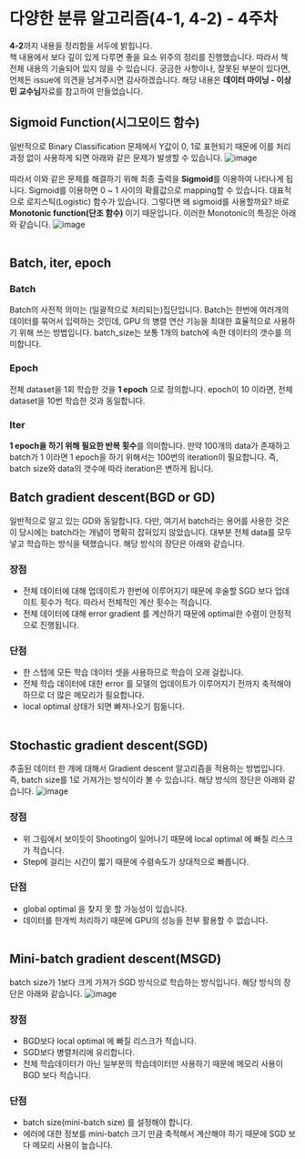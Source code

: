 # 다양한 분류 알고리즘(4-1, 4-2) - 4주차
**4-2**까지 내용을 정리함을 서두에 밝힙니다.<br>
책 내용에서 보다 깊이 있게 다루면 좋을 요소 위주의 정리를 진행했습니다. 따라서 책 전체 내용의 기술되어 있지 않을 수 있습니다. 궁금한 사항이나, 잘못된 부분이 있다면, 언제든 issue에 의견을 남겨주시면 감사하겠습니다. 해당 내용은 **데이터 마이닝  - 이상민 교수님**자료를 참고하여 만들었습니다.

## Sigmoid Function(시그모이드 함수)
일반적으로 Binary Classification 문제에서 Y값이 0, 1로 표현되기 때문에 이를 처리 과정 없이 사용하게 되면 아래와 같은 문제가 발생할 수 있습니다.
![image](https://github.com/kw-chi-community/CHIC_24_machine-learning-study/assets/48356954/0a3d4c31-4982-48b9-8f22-19f20afa7dcb)
<br><br>
따라서 이와 같은 문제를 해결하기 위해 최종 출력을 **Sigmoid**를 이용하여 나타나게 됩니다. Sigmoid를 이용하면 0 ~ 1 사이의 확률값으로 mapping할 수 있습니다. 대표적으로 로지스틱(Logistic) 함수가 있습니다. 그렇다면 왜 sigmoid를 사용할까요? 바로 **Monotonic function(단조 함수)** 이기 때문입니다. 이러한 Monotonic의 특징은 아래와 같습니다.
![image](https://github.com/kw-chi-community/CHIC_24_machine-learning-study/assets/48356954/40968349-b99c-4222-80d4-1c06a0fe80a4)
<br><br>

## Batch, iter, epoch
### Batch
Batch의 사전적 의미는 (일괄적으로 처리되는)집단입니다. Batch는 한번에 여러개의 데이터를 묶어서 입력하는 것인데, GPU 의 병렬 연산 기능을 최대한 효율적으로 사용하기 위해 쓰는 방법입니다. batch_size는 보통 1개의 batch에 속한 데이터의 갯수를 의미합니다.
<br>

### Epoch
전체 dataset을 1회 학습한 것을 **1 epoch** 으로 정의합니다. epoch이 10 이라면, 전체 dataset을 10번 학습한 것과 동일합니다.
<br>

### Iter
**1 epoch을 하기 위해 필요한 반복 횟수**를 의미합니다. 만약 100개의 data가 존재하고 batch가 1 이라면 1 epoch을 하기 위해서는 100번의 iteration이 필요합니다. 즉, batch size와 data의 갯수에 따라 iteration은 변하게 됩니다.
<br>

## Batch gradient descent(BGD or GD)
일반적으로 알고 있는 GD와 동일합니다. 다만, 여기서 batch라는 용어를 사용한 것은 이 당시에는 batch라는 개념이 명확히 잡혀있지 않았습니다. 대부분 전체 data를 모두 넣고 학습하는 방식을 택했습니다. 해당 방식의 장단은 아래와 같습니다.

### 장점
- 전체 데이터에 대해 업데이트가 한번에 이루어지기 때문에 후술할 SGD 보다 업데이트 횟수가 적다. 따라서 전체적인 계산 횟수는 적습니다.
- 전체 데이터에 대해 error gradient 를 계산하기 때문에 optimal한 수렴이 안정적으로 진행됩니다.

### 단점
- 한 스텝에 모든 학습 데이터 셋을 사용하므로 학습이 오래 걸립니다.
- 전체 학습 데이터에 대한 error 를 모델의 업데이트가 이루어지기 전까지 축적해야 하므로 더 많은 메모리가 필요합니다.
- local optimal 상태가 되면 빠져나오기 힘듦니다.
<br><br>

## Stochastic gradient descent(SGD)
추출된 데이터 한 개에 대해서 Gradient descent 알고리즘을 적용하는 방법입니다. 즉, batch size를 1로 가져가는 방식이라 볼 수 있습니다. 해당 방식의 장단은 아래와 같습니다.
![image](https://github.com/kw-chi-community/CHIC_24_machine-learning-study/assets/48356954/f7e5c29f-f63b-4f9d-81fd-ce36e30abf2a)

### 장점
- 위 그림에서 보이듯이 Shooting이 일어나기 때문에 local optimal 에 빠질 리스크가 적습니다.
- Step에 걸리는 시간이 짧기 때문에 수렴속도가 상대적으로 빠릅니다.

### 단점
- global optimal 을 찾지 못 할 가능성이 있습니다.
- 데이터를 한개씩 처리하기 때문에 GPU의 성능을 전부 활용할 수 없습니다.
<br><br>

## Mini-batch gradient descent(MSGD)
batch size가 1보다 크게 가져가 SGD 방식으로 학습하는 방식입니다. 해당 방식의 장단은 아래와 같습니다.
![image](https://github.com/kw-chi-community/CHIC_24_machine-learning-study/assets/48356954/62d26089-7055-418d-be33-faa828426c26)

### 장점
- BGD보다 local optimal 에 빠질 리스크가 적습니다.
- SGD보다 병렬처리에 유리합니다.
- 전체 학습데이터가 아닌 일부분의 학습데이터만 사용하기 때문에 메모리 사용이 BGD 보다 적습니다.

### 단점
- batch size(mini-batch size) 를 설정해야 합니다.
- 에러에 대한 정보를 mini-batch 크기 만큼 축적해서 계산해야 하기 때문에 SGD 보다 메모리 사용이 높습니다.
